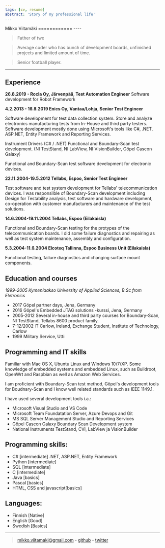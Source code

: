 ```yaml
---
tags: [cv, resume]
abstract: 'Story of my professional life'
...
```

<div id="container"><div id="name">
Mikko Viitamäki
============
----

>Father of two

>Average coder who has bunch of development boards, unfinished projects and limited amount of time.

>Senior football player.

----
</div><div id="experience">

Experience
-----------

**26.8.2019 - Rocla Oy, Järvenpää, Test Automation Engineer** 
Software development for Robot Framework


**4.2.2013 - 16.8.2019 Enics Oy, Vantaa/Lohja, Senior Test Engineer**

Software development for test data collection system. Store and analyze
electronics manufacturing tests from In-House and third party testers.
Software development mostly done using Microsoft\'s tools like C\#,
.NET, ASP.NET, Entity Framework and Reporting Services.

Instrument Drivers (C\# / .NET) Functional and Boundary-Scan test
development. (NI TestStand, NI LabView, NI VisionBuilder, Göpel Cascon
Galaxy)

Functional and Boundary-Scan test software development for electronic
devices.

**22.11.2004-19.5.2012 Tellabs, Espoo, Senior Test Engineer**

Test software and test system development for Tellabs\'
telecommunication devices. I was responsilble of Boundary-Scan
development including Design for Testability analysis, test software and
hardware development, co-operation with customer manufacturers and
maintenance of the test solutions.

**14.6.2004-19.11.2004 Tellabs, Espoo (Eilakaisla)**

Functional and Boundary-Scan testing for the protypes of the
telecommunication boards. I did some failure diagnostics and repairing
as well as test system maintenance, assembly and configuration.

**5.3.2004-11.6.2004 Elcoteq Tallinna, Espoo Business Unit (Eilakaisla)**

Functional testing, failure diagnostics and changing surface mount
components.

</div>
<div id="education">

Education and courses
-----------------------

*1999-2005 Kymenlaakso University of Applied Sciences, B.Sc from
Eletronics*

-   2017 Göpel partner days, Jena, Germany
-   2016 Göpel\'s Embedded JTAG solutions -kurssi, Jena, Germany
-   2005-2012 Several in-house and third party courses for
    Boundary-Scan, NI TestStand, Tellabs 8600 product family.
-   7-12/2002 IT Carlow, Ireland, Exchange Student, Institute of
    Technology, Carlow
-   1999 Military Service, Utti

</div>
<div id="tools">

Programming and IT skills
-------------------------------

Familiar with Mac OS X, Ubuntu Linux and Windows 10/7/XP. Some knowledge of
embedded systems and embedded Linux, such as Buildroot, OpenWrt and Raspbian as
well as Amazon Web Services.

I am proficient with Boundary-Scan test method, Göpel\'s development
tools for Boudnary-Scan and I know well related standards such as
IEEE 1149.1.

I have used several development tools i.a.:

-   Microsoft Visual Studio and VS Code
-   Microsoft Team Foundatation Server, Azure Devops and Git
-   MS SQL Server Management Studio and Reporting Services
-   Göpel Cascon Galaxy Boundary Scan Development system
-   National Instruments TestStand, CVI, LabView ja VisionBuilder

Programming skills:
--------------------

-   C\# \[intermediate\] .NET, ASP.NET, Entity Framework
-   Python \[intermediate\]
-   SQL \[intermediate\]
-   C \[intermediate\]
-   Java \[basics\]
-   Pascal \[basics\]
-   HTML, CSS and javascript\[basics\]
</div>


Languages:
-------------
- Finnish \[Native\]
- English \[Good\]
- Swedish \[Basics\]

----

> [mikko.viitamaki@gmail.com](mailto:mikko.viitamaki@gmail.com) - [github](https://github.com/frogshead) - [twitter](https://twitter.com/freezing_point)
</div>
